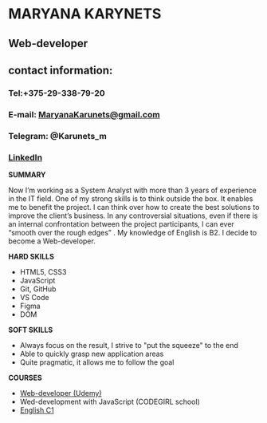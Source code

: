 # MARYANA KARYNETS

## Web-developer


## **contact information:**


### Tel:+375-29-338-79-20 
### E-mail: MaryanaKarunets@gmail.com
### Telegram: @Karunets_m
### [LinkedIn](https://www.linkedin.com/in/maryana-karunets-2b845a205/)





**SUMMARY**


Now I’m working as a System Analyst with more than 3 years of experience in the IT field. One of my strong skills is to think outside the box. It enables me to benefit the project. I can think over how to create the best solutions to improve the client’s business. In any controversial situations, even if there is an internal confrontation between the project participants, I can ever “smooth over the rough edges” . My knowledge of English is B2. I decide  to become a Web-developer.


**HARD SKILLS**


* HTML5, CSS3 
* JavaScript
* Git, GitHub
* VS Code
* Figma
* DOM



**SOFT SKILLS**

* Always focus on the result, I strive to "put the squeeze" to the end
* Able to quickly grasp new application areas
* Quite pragmatic, it allows me to follow the goal



**COURSES**
* [Web-developer (Udemy)](https://www.udemy.com/certificate/UC-91e38e08-6aec-43b2-a043-ac3908f00254/)
* Wed-development with JavaScript (CODEGIRL school)
* [English C1](https://cert.efset.org/FTgdL2)
